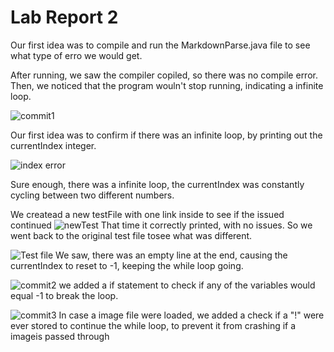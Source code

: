 # Lab Report 2

Our first idea was to compile and run the MarkdownParse.java file to see what type of erro we would get.

After running, we saw the compiler copiled, so there was no compile error. Then, we noticed that the program wouln't stop running, indicating a infinite loop.

![commit1](https://user-images.githubusercontent.com/102689054/165003577-ee17d583-6dec-4260-9882-42b1f7160381.PNG)

Our first idea was to confirm if there was an infinite loop, by printing out the currentIndex integer.

![index error](https://user-images.githubusercontent.com/102689054/165003692-e48c1c80-b8b4-43fa-bb2f-777fb9d94635.PNG)

Sure enough, there was a infinite loop, the currentIndex was constantly cycling between two different numbers.

We createad a new testFile with one link inside to see if the issued continued
![newTest](https://user-images.githubusercontent.com/102689054/165004142-1c144eda-cbf3-4be4-b337-cfe4c739cd04.PNG)
That time it correctly printed, with no issues. So we went back to the original test file tosee what was different.

![Test file](https://user-images.githubusercontent.com/102689054/165003703-8a2dc5aa-ab59-4b65-9469-19de33d15b07.PNG)
We saw, there was an empty line at the end, causing the currentIndex to reset to -1, keeping the while loop going.

![commit2](https://user-images.githubusercontent.com/102689054/165003587-f475e3d7-b5e4-4537-9f96-d301ef350c12.PNG)
we added a if statement to check if any of the variables would equal -1 to break the loop.




![commit3](https://user-images.githubusercontent.com/102689054/165003592-eca11e5e-06f3-4e51-b0ff-d4a9d02dde28.PNG)
In case a image file were loaded, we added a check if a "!" were ever stored to continue the while loop, to prevent it from crashing if a imageis passed through


